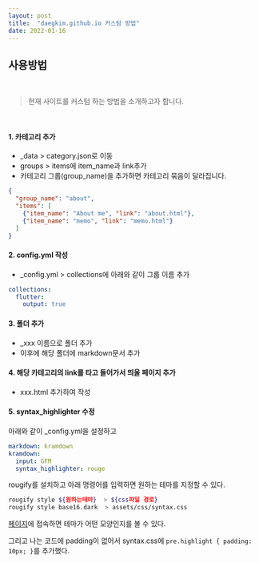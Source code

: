 ```yaml
---
layout: post
title:  "daegkim.github.io 커스텀 방법"
date: 2022-01-16
---
```

## 사용방법
<br />

> 현재 사이트를 커스텀 하는 방법을 소개하고자 합니다.

<br />

#### 1. 카테고리 추가
- _data > category.json로 이동
- groups > items에 item_name과 link추가
- 카테고리 그룹(group_name)을 추가하면 카테고리 묶음이 달라집니다.
```json
{
  "group_name": "about",
  "items": [
    {"item_name": "About me", "link": "about.html"},
    {"item_name": "memo", "link": "memo.html"}
  ]
}
```

#### 2. config.yml 작성
- _config.yml > collections에 아래와 같이 그룹 이름 추가
```yml
collections:
  flutter:
    output: true
```

#### 3. 폴더 추가
- _xxx 이름으로 폴더 추가
- 이후에 해당 폴더에 markdown문서 추가

#### 4. 해당 카테고리의 link를 타고 들어가서 띄울 페이지 추가
- xxx.html 추가하여 작성

#### 5. syntax_highlighter 수정
아래와 같이 _config.yml을 설정하고
```yml
markdown: kramdown
kramdown:
  input: GFM
  syntax_highlighter: rouge
```
rougify를 설치하고 아래 명령어를 입력하면 원하는 테마를 지정할 수 있다.
```bash
rougify style ${원하는테마}  > ${css파일 경로}
rougify style base16.dark  > assets/css/syntax.css
```
[페이지](https://spsarolkar.github.io/rouge-theme-preview/)에 접속하면 테마가 어떤 모양인지를 볼 수 있다.

그리고 나는 코드에 padding이 없어서 syntax.css에
`pre.highlight { padding: 10px; }`를 추가했다.
